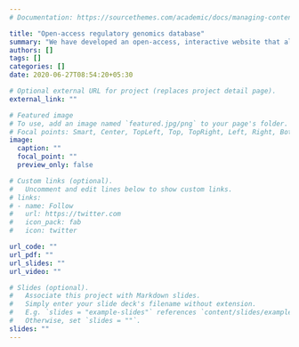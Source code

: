 ```yaml
---
# Documentation: https://sourcethemes.com/academic/docs/managing-content/

title: "Open-access regulatory genomics database"
summary: "We have developed an open-access, interactive website that allows users to probe temporal patterns of gene expression, chromatin accessibility, functional enhancers and transcription factor binding across mouse forebrain development accessible at [mousebraindev.com](https://www.mousebraindev.com)"
authors: []
tags: []
categories: []
date: 2020-06-27T08:54:20+05:30

# Optional external URL for project (replaces project detail page).
external_link: ""

# Featured image
# To use, add an image named `featured.jpg/png` to your page's folder.
# Focal points: Smart, Center, TopLeft, Top, TopRight, Left, Right, BottomLeft, Bottom, BottomRight.
image:
  caption: ""
  focal_point: ""
  preview_only: false

# Custom links (optional).
#   Uncomment and edit lines below to show custom links.
# links:
# - name: Follow
#   url: https://twitter.com
#   icon_pack: fab
#   icon: twitter

url_code: ""
url_pdf: ""
url_slides: ""
url_video: ""

# Slides (optional).
#   Associate this project with Markdown slides.
#   Simply enter your slide deck's filename without extension.
#   E.g. `slides = "example-slides"` references `content/slides/example-slides.md`.
#   Otherwise, set `slides = ""`.
slides: ""
---
```

